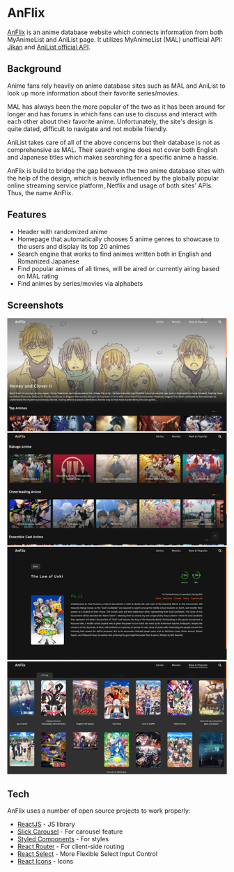 # AnFlix

[AnFlix](https://anflix.netlify.app/) is an anime database website which connects information from both MyAnimeList and AniList page. It utilizes MyAnimeList (MAL) unofficial API: [Jikan](https://jikan.moe/) and [AniList official API](https://anilist.gitbook.io/anilist-apiv2-docs/). 

## Background

Anime fans rely heavily on anime database sites such as MAL and AniList to look up more information about their favorite series/movies.

MAL has always been the more popular of the two as it has been around for longer and has forums in which fans can use to discuss and interact with each other about their favorite anime. Unfortunately, the site's design is quite dated, difficult to navigate and not mobile friendly. 

AniList takes care of all of the above concerns but their database is not as comprehensive as MAL. Their search engine does not cover both English and Japanese titles which makes searching for a specific anime a hassle.

AnFlix is build to bridge the gap between the two anime database sites with the help of the design, which is heavily influenced by the globally popular online streaming service platform, Netflix and usage of both sites' APIs. Thus, the name AnFlix.  

## Features

- Header with randomized anime
- Homepage that automatically chooses 5 anime genres to showcase to the users and display its top 20 animes 
- Search engine that works to find animes written both in English and Romanized Japanese
- Find popular animes of all times, will be aired or currently airing based on MAL rating  
- Find animes by series/movies via alphabets

## Screenshots

![Randomized Header](images/header-desktop.PNG?raw=true)
![Genres](images/genres-desktop.PNG?raw=true)
![Anime Page](images/anime-desktop.PNG?raw=true)
![New and Popular](images/new-popular-desktop.PNG?raw=true)

## Tech

AnFlix uses a number of open source projects to work properly:

- [ReactJS](https://reactjs.org/) - JS library 
- [Slick Carousel](https://react-slick.neostack.com/) - For carousel feature
- [Styled Components](https://styled-components.com/) - For styles
- [React Router](https://reactrouter.com/) -  For client-side routing
- [React Select](https://react-select.com/home) - More Flexible Select Input Control
- [React Icons](https://react-icons.github.io/react-icons/) - Icons
